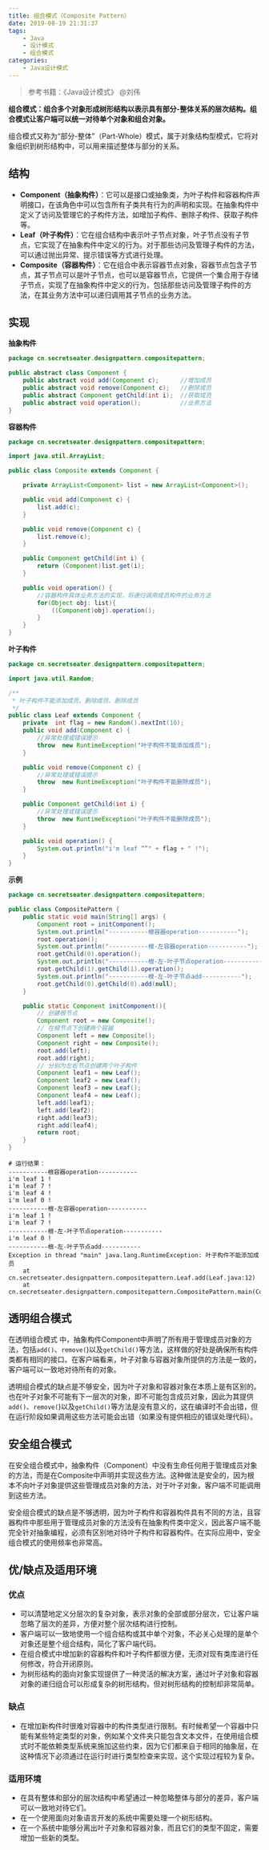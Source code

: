 ```yaml
---
title: 组合模式（Composite Pattern）
date: 2019-08-19 21:31:37
tags:
	- Java
	- 设计模式
	- 组合模式
categories:
	- Java设计模式
---
```


> 参考书籍：《Java设计模式》 @刘伟

**组合模式：组合多个对象形成树形结构以表示具有部分-整体关系的层次结构。组合模式让客户端可以统一对待单个对象和组合对象。**

组合模式又称为“部分-整体”（Part-Whole）模式，属于对象结构型模式，它将对象组织到树形结构中，可以用来描述整体与部分的关系。

## 结构

- **Component（抽象构件）**：它可以是接口或抽象类，为叶子构件和容器构件声明接口，在该角色中可以包含所有子类共有行为的声明和实现。在抽象构件中定义了访问及管理它的子构件方法，如增加子构件、删除子构件、获取子构件等。
- **Leaf（叶子构件）**：它在组合结构中表示叶子节点对象，叶子节点没有子节点，它实现了在抽象构件中定义的行为。对于那些访问及管理子构件的方法，可以通过抛出异常、提示错误等方式进行处理。
- **Composite（容器构件）**：它在组合中表示容器节点对象，容器节点包含子节点，其子节点可以是叶子节点，也可以是容器节点，它提供一个集合用于存储子节点，实现了在抽象构件中定义的行为，包括那些访问及管理子构件的方法，在其业务方法中可以递归调用其子节点的业务方法。

## 实现

<!-- more-->

**抽象构件**

```java
package cn.secretseater.designpattern.compositepattern;

public abstract class Component {
    public abstract void add(Component c);      //增加成员
    public abstract void remove(Component c);   //删除成员
    public abstract Component getChild(int i);  //获取成员
    public abstract void operation();           //业务方法
}
```

**容器构件**

```java
package cn.secretseater.designpattern.compositepattern;

import java.util.ArrayList;

public class Composite extends Component {

    private ArrayList<Component> list = new ArrayList<Component>();

    public void add(Component c) {
        list.add(c);
    }

    public void remove(Component c) {
        list.remove(c);
    }

    public Component getChild(int i) {
        return (Component)list.get(i);
    }

    public void operation() {
        //容器构件具体业务方法的实现，将递归调用成员构件的业务方法
        for(Object obj: list){
            ((Component)obj).operation();
        }
    }
}
```

**叶子构件**

```java
package cn.secretseater.designpattern.compositepattern;

import java.util.Random;

/**
 * 叶子构件不能添加成员、删除成员、删除成员
 */
public class Leaf extends Component {
    private  int flag = new Random().nextInt(10);
    public void add(Component c) {
        //异常处理或错误提示
        throw  new RuntimeException("叶子构件不能添加成员");
    }

    public void remove(Component c) {
        //异常处理或错误提示
        throw  new RuntimeException("叶子构件不能删除成员");
    }

    public Component getChild(int i) {
        //异常处理或错误提示
        throw  new RuntimeException("叶子构件不能删除成员");
    }

    public void operation() {
        System.out.println("i'm leaf “”" + flag + " !");
    }
}
```

**示例**

```java
package cn.secretseater.designpattern.compositepattern;

public class CompositePattern {
    public static void main(String[] args) {
        Component root = initComponent();
        System.out.println("-----------根容器operation-----------");
        root.operation();
        System.out.println("-----------根-左容器operation-----------");
        root.getChild(0).operation();
        System.out.println("-----------根-左-叶子节点operation-----------");
        root.getChild(1).getChild(1).operation();
        System.out.println("-----------根-左-叶子节点add-----------");
        root.getChild(0).getChild(0).add(null);
    }

    public static Component initComponent(){
        // 创建根节点
        Component root = new Composite();
        // 在根节点下创建两个容器
        Component left = new Composite();
        Component right = new Composite();
        root.add(left);
        root.add(right);
        // 分别为左右节点创建两个叶子构件
        Component leaf1 = new Leaf();
        Component leaf2 = new Leaf();
        Component leaf3 = new Leaf();
        Component leaf4 = new Leaf();
        left.add(leaf1);
        left.add(leaf2);
        right.add(leaf3);
        right.add(leaf4);
        return root;
    }
}
```
```
# 运行结果：
-----------根容器operation-----------
i'm leaf 1 !
i'm leaf 7 !
i'm leaf 4 !
i'm leaf 0 !
-----------根-左容器operation-----------
i'm leaf 1 !
i'm leaf 7 !
-----------根-左-叶子节点operation-----------
i'm leaf 0 !
-----------根-左-叶子节点add-----------
Exception in thread "main" java.lang.RuntimeException: 叶子构件不能添加成员
	at cn.secretseater.designpattern.compositepattern.Leaf.add(Leaf.java:12)
	at cn.secretseater.designpattern.compositepattern.CompositePattern.main(CompositePattern.java:13)
```

## 透明组合模式

在透明组合模式 中，抽象构件Component中声明了所有用于管理成员对象的方法，包括`add()`、`remove(`)以及`getChild()`等方法，这样做的好处是确保所有构件类都有相同的接口。在客户端看来，叶子对象与容器对象所提供的方法是一致的，客户端可以一致地对待所有的对象。

透明组合模式的缺点是不够安全，因为叶子对象和容器对象在本质上是有区别的。也在叶子对象不可能有下一层次的对象，即不可能包含成员对象，因此为其提供`add()`、`remove(`)以及`getChild()`等方法是没有意义的，这在编译时不会出错，但在运行阶段如果调用这些方法可能会出错（如果没有提供相应的错误处理代码）。

## 安全组合模式

在安全组合模式中，抽象构件（Component）中没有生命任何用于管理成员对象的方法，而是在Composite中声明并实现这些方法。这种做法是安全的，因为根本不向叶子对象提供这些管理成员对象的方法，对于叶子对象，客户端不可能调用到这些方法。

安全组合模式的缺点是不够透明，因为叶子构件和容器构件具有不同的方法，且容器构件中那些用于管理成员对象的方法没有在抽象构件类中定义，因此客户端不能完全针对抽象编程，必须有区别地对待叶子构件和容器构件。在实际应用中，安全组合模式的使用频率也非常高。

## 优/缺点及适用环境

### 优点

- 可以清楚地定义分层次的复杂对象，表示对象的全部或部分层次，它让客户端忽略了层次的差异，方便对整个层次结构进行控制。
- 客户端可以一致地使用一个组合结构或其中单个对象，不必关心处理的是单个对象还是整个组合结构，简化了客户端代码。
- 在组合模式中增加新的容器构件和叶子构件都很方便，无须对现有类库进行任何修改，符合开闭原则。
- 为树形结构的面向对象实现提供了一种灵活的解决方案，通过叶子对象和容器对象的递归组合可以形成复杂的树形结构，但对树形结构的控制却非常简单。

### 缺点

- 在增加新构件时很难对容器中的构件类型进行限制。有时候希望一个容器中只能有某些特定类型的对象，例如某个文件夹只能包含文本文件，在使用组合模式时不能依赖类型系统来施加这些约束，因为它们都来自于相同的抽象层，在这种情况下必须通过在运行时进行类型检查来实现，这个实现过程较为复杂。

### 适用环境

- 在具有整体和部分的层次结构中希望通过一种忽略整体与部分的差异，客户端可以一致地对待它们。
- 在一个使用面向对象语言开发的系统中需要处理一个树形结构。
- 在一个系统中能够分离出叶子对象和容器对象，而且它们的类型不固定，需要增加一些新的类型。

